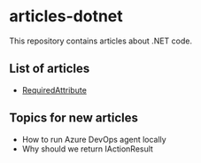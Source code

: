 # articles-dotnet

This repository contains articles about .NET code.

## List of articles

 - [RequiredAttribute](./required-attribute/)

## Topics for new articles
 - How to run Azure DevOps agent locally
 - Why should we return IActionResult
